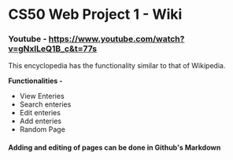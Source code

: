 # CS50 Web Project 1 - Wiki

### Youtube - https://www.youtube.com/watch?v=gNxlLeQ1B_c&t=77s

This encyclopedia has the functionality similar to that of Wikipedia.

**Functionalities -**
  * View Enteries
  * Search enteries
  * Edit enteries
  * Add enteries
  * Random Page
 
 #### Adding and editing of pages can be done in Github's Markdown 
